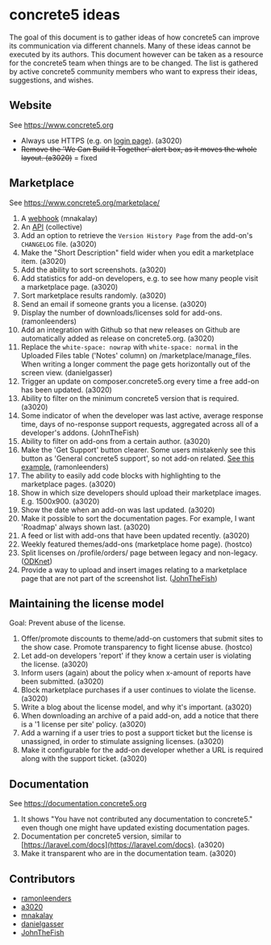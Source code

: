 # concrete5 ideas

The goal of this document is to gather ideas of how
concrete5 can improve its communication via different channels.
Many of these ideas cannot be executed by its authors. This document
however can be taken as a resource for the concrete5 team when things
are to be changed. The list is gathered by active concrete5 community members
who want to express their ideas, suggestions, and wishes.


## Website

See https://www.concrete5.org

- Always use HTTPS (e.g. on [login page](http://www.concrete5.org/login)). (a3020)
- ~~Remove the 'We Can Build It Together' alert box, as it moves the whole layout. (a3020)~~ = fixed 

## Marketplace

See https://www.concrete5.org/marketplace/

1. A [webhook](marketplace/webhook.md) (mnakalay)
1. An [API](marketplace/api.md) (collective)
1. Add an option to retrieve the `Version History Page` from the add-on's `CHANGELOG` file. (a3020) 
1. Make the "Short Description" field wider when you edit a marketplace item. (a3020) 
1. Add the ability to sort screenshots. (a3020) 
1. Add statistics for add-on developers, e.g. to see how many people visit a marketplace page. (a3020) 
1. Sort marketplace results randomly. (a3020) 
1. Send an email if someone grants you a license. (a3020) 
1. Display the number of downloads/licenses sold for add-ons. (ramonleenders)
1. Add an integration with Github so that new releases on Github are automatically added as release on concrete5.org. (a3020)
1. Replace the `white-space: nowrap` with `white-space: normal` in the Uploaded Files table ('Notes' column) on /marketplace/manage_files. When writing a longer comment the page gets horizontally out of the screen view. (danielgasser)
1. Trigger an update on composer.concrete5.org every time a free add-on has been updated. (a3020)
1. Ability to filter on the minimum concrete5 version that is required. (a3020)
1. Some indicator of when the developer was last active, average response time, days of no-response support requests, aggregated across all of a developer's addons. (JohnTheFish)
1. Ability to filter on add-ons from a certain author. (a3020)
1. Make the 'Get Support' button clearer. Some users mistakenly see this button as 'General concrete5 support', so not add-on related. [See this example.](https://www.concrete5.org/marketplace/addons/devoda-seo/support/breadcrumbs-appearing-in-header-while-logged-out-but-not-while-l/) (ramonleenders)
1. The ability to easily add code blocks with highlighting to the marketplace pages. (a3020)
1. Show in which size developers should upload their marketplace images. E.g. 1500x900. (a3020)
1. Show the date when an add-on was last updated. (a3020)
1. Make it possible to sort the documentation pages. For example, I want 'Roadmap' always shown last. (a3020) 
1. A feed or list with add-ons that have been updated recently. (a3020)
1. Weekly featured themes/add-ons (marketplace home page). (hostco)
1. Split licenses on /profile/orders/ page between legacy and non-legacy. ([ODKnet](https://www.concrete5.org/developers/pro-accounts/community-leaders-area/community-leaders-discussion/state-of-the-concrete5-addon-marketplace-in-2016/#841915))
1. Provide a way to upload and insert images relating to a marketplace page that are not part of the screenshot list. ([JohnTheFish](https://www.concrete5.org/developers/pro-accounts/community-leaders-area/community-leaders-discussion/thoughts-on-a-better-marketplace./#619023))

## Maintaining the license model
Goal: Prevent abuse of the license.
1. Offer/promote discounts to theme/add-on customers that submit sites to the show case. Promote transparency to fight license abuse. (hostco)
1. Let add-on developers 'report' if they know a certain user is violating the license. (a3020)
1. Inform users (again) about the policy when x-amount of reports have been submitted. (a3020)
1. Block marketplace purchases if a user continues to violate the license. (a3020)
1. Write a blog about the license model, and why it's important. (a3020)
1. When downloading an archive of a paid add-on, add a notice that there is a '1 license per site' policy. (a3020)
1. Add a warning if a user tries to post a support ticket but the license is unassigned, in order to stimulate assigning licenses. (a3020)
1. Make it configurable for the add-on developer whether a URL is required along with the support ticket. (a3020)


## Documentation

See https://documentation.concrete5.org

1. It shows "You have not contributed any documentation to concrete5." even though one might have updated existing documentation pages.
1. Documentation per concrete5 version, similar to [https://laravel.com/docs](https://laravel.com/docs). (a3020)
1. Make it transparent who are in the documentation team. (a3020)

## Contributors
- [ramonleenders](https://github.com/ramonleenders)
- [a3020](https://github.com/a3020)
- [mnakalay](https://github.com/mnakalay)
- [danielgasser](https://github.com/danielgasser)
- [JohnTheFish](https://github.com/johnthefish)
